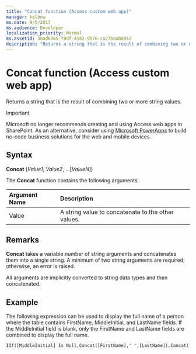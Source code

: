 ```yaml
---
title: "Concat function (Access custom web app)"
manager: kelbow
ms.date: 9/5/2017
ms.audience: Developer
localization_priority: Normal
ms.assetid: 38ad6365-79df-4342-9b76-ca27b8ab8952
description: "Returns a string that is the result of combining two or more string values."
---
```


# Concat function (Access custom web app)

Returns a string that is the result of combining two or more string values.
  
> [!IMPORTANT]
> Microsoft no longer recommends creating and using Access web apps in SharePoint. As an alternative, consider using [Microsoft PowerApps](https://powerapps.microsoft.com/en-us/) to build no-code business solutions for the web and mobile devices. 
  
## Syntax

**Concat** (*Value1*, *Value2*, …[*ValueN*]) 
  
The **Concat** function contains the following arguments. 
  
|**Argument Name**|**Description**|
|:-----|:-----|
|Value  <br/> |A string value to concatenate to the other values.  <br/> |
   
## Remarks

**Concat** takes a variable number of string arguments and concatenates them into a single string. A minimum of two string arguments are required; otherwise, an error is raised. 
  
All arguments are implicitly converted to string data types and then concatenated.
  
## Example

The following expression can be used to display the full name of a person where the table contains FirstName, MiddleInitial, and LastName fields. If the MiddleInitial field is blank, only the FirstName and LastName fields are combined to display the full name.
  
```vb
IIf([MiddleInitial] Is Null,Concat([FirstName]," ",[LastName]),Concat([FirstName]," ",[MiddleInitial]," ",[LastName]))
```


